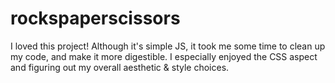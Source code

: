 # rockspaperscissors
I loved this project! Although it's simple JS, it took me some time to clean up my code, and make it more digestible. I especially enjoyed the CSS aspect and figuring out my overall aesthetic & style choices.
